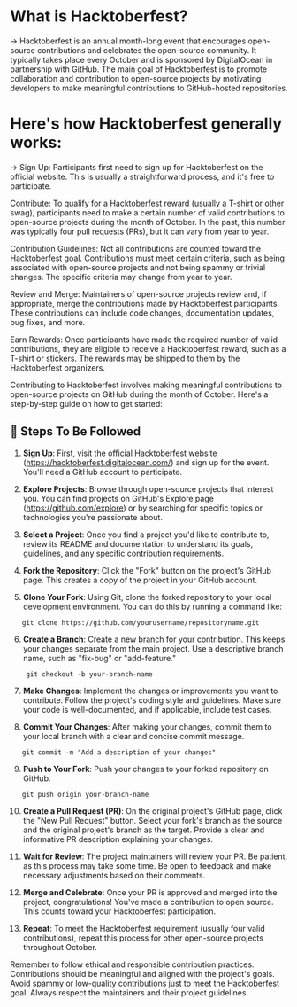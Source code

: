 # What is Hacktoberfest?

->  Hacktoberfest is an annual month-long event that encourages open-source contributions and celebrates the open-source community. It typically takes place every October and is sponsored by DigitalOcean in partnership with GitHub. The main goal of Hacktoberfest is to promote collaboration and contribution to open-source projects by motivating developers to make meaningful contributions to GitHub-hosted repositories.

# Here's how Hacktoberfest generally works:

->  Sign Up: Participants first need to sign up for Hacktoberfest on the official website. This is usually a straightforward process, and it's free to participate.

Contribute: To qualify for a Hacktoberfest reward (usually a T-shirt or other swag), participants need to make a certain number of valid contributions to open-source projects during the month of October. In the past, this number was typically four pull requests (PRs), but it can vary from year to year.

Contribution Guidelines: Not all contributions are counted toward the Hacktoberfest goal. Contributions must meet certain criteria, such as being associated with open-source projects and not being spammy or trivial changes. The specific criteria may change from year to year.

Review and Merge: Maintainers of open-source projects review and, if appropriate, merge the contributions made by Hacktoberfest participants. These contributions can include code changes, documentation updates, bug fixes, and more.

Earn Rewards: Once participants have made the required number of valid contributions, they are eligible to receive a Hacktoberfest reward, such as a T-shirt or stickers. The rewards may be shipped to them by the Hacktoberfest organizers.

Contributing to Hacktoberfest involves making meaningful contributions to open-source projects on GitHub during the month of October. Here's a step-by-step guide on how to get started:

## 🚀 Steps To Be Followed

1. **Sign Up**: First, visit the official Hacktoberfest website (https://hacktoberfest.digitalocean.com/) and sign up for the event. You'll need a GitHub account to participate.

2. **Explore Projects**: Browse through open-source projects that interest you. You can find projects on GitHub's Explore page (https://github.com/explore) or by searching for specific topics or technologies you're passionate about.

3. **Select a Project**: Once you find a project you'd like to contribute to, review its README and documentation to understand its goals, guidelines, and any specific contribution requirements.

4. **Fork the Repository**: Click the "Fork" button on the project's GitHub page. This creates a copy of the project in your GitHub account.

5. **Clone Your Fork**: Using Git, clone the forked repository to your local development environment. You can do this by running a command like:

```shell
   git clone https://github.com/yourusername/repositoryname.git
```

6. **Create a Branch**: Create a new branch for your contribution. This keeps your changes separate from the main project. Use a descriptive branch name, such as "fix-bug" or "add-feature."

```shell
    git checkout -b your-branch-name
```

7. **Make Changes**: Implement the changes or improvements you want to contribute. Follow the project's coding style and guidelines. Make sure your code is well-documented, and if applicable, include test cases.

8. **Commit Your Changes**: After making your changes, commit them to your local branch with a clear and concise commit message.

```shell
   git commit -m "Add a description of your changes"
```

9. **Push to Your Fork**: Push your changes to your forked repository on GitHub.

```shell
   git push origin your-branch-name
```

10. **Create a Pull Request (PR)**: On the original project's GitHub page, click the "New Pull Request" button. Select your fork's branch as the source and the original project's branch as the target. Provide a clear and informative PR description explaining your changes.

11. **Wait for Review**: The project maintainers will review your PR. Be patient, as this process may take some time. Be open to feedback and make necessary adjustments based on their comments.

12. **Merge and Celebrate**: Once your PR is approved and merged into the project, congratulations! You've made a contribution to open source. This counts toward your Hacktoberfest participation.

13. **Repeat**: To meet the Hacktoberfest requirement (usually four valid contributions), repeat this process for other open-source projects throughout October.

Remember to follow ethical and responsible contribution practices. Contributions should be meaningful and aligned with the project's goals. Avoid spammy or low-quality contributions just to meet the Hacktoberfest goal. Always respect the maintainers and their project guidelines.
